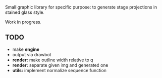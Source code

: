 Small graphic library for specific purpose: to generate stage projections in stained glass style. 

Work in progress.

## TODO

- make **engine**
- output via drawbot
- **render:** make outline width relative to q
- **render:** separate given img and generated one
- **utils:** implement normalize sequence function